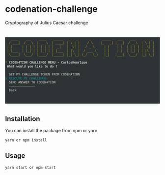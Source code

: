 # codenation-challenge
Cryptography of Julius Caesar challenge

<h1 align="center">
    <img alt="CODENATION CHALLENGE" title="#print" src=".github/aplication.png" width="700px" />
</h1>

## Installation
You can install the package from npm or yarn.
```bash
yarn or npm install
```

## Usage

```bash
yarn start or npm start

